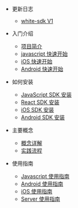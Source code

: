 * 更新日志

  * [white-sdk V1](releaseNote.md)

* 入门介绍

  * [项目简介](introduction.md)
  * [javascript 快速开始](js_quickstart.md)
  * [iOS 快速开始](iOS_quickstart.md)
  * [Android 快速开始](Android_quickstart.md)

* 如何安装

  * [JavaScript SDK 安装](js_SDK.md)
  * [React SDK 安装](react_SDK.md)
  * [iOS SDK 安装](react_SDK.md)
  * [Android SDK 安装](react_SDK.md)

* 主要概念

  * [概念详解](concept.md)
  * [实践流程](process.md)

* 使用指南

  * [Javascript 使用指南](js_detail_api.md)
  * [Android 使用指南](Android_detail_api.md)
  * [iOS 使用指南](iOS_detail_api.md)
  * [Server 使用指南](server_detail_api.md)

